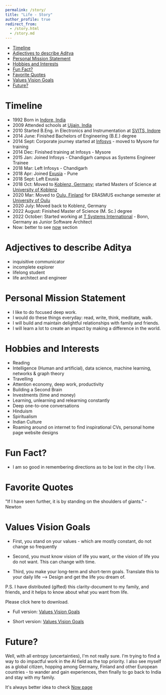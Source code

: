 ```yaml
---
permalink: /story/
title: "Life - Story"
author_profile: true
redirect_from: 
  - /story.html
  - /story.md
---
```

- [Timeline](#timeline)
- [Adjectives to describe Aditya](#adjectives-to-describe-aditya)
- [Personal Mission Statement](#personal-mission-statement)
- [Hobbies and Interests](#hobbies-and-interests)
- [Fun Fact?](#fun-fact)
- [Favorite Quotes](#favorite-quotes)
- [Values Vision Goals](#values-vision-goals)
- [Future?](#future)


# Timeline

* 1992 Born in [Indore, India](https://en.wikipedia.org/wiki/Indore) 
* 2009 Attended schools at  [Ujjain, India](https://en.wikipedia.org/wiki/Ujjain)
* 2010 Started B.Eng. in Electronics and Instrumentation at [SVITS, Indore](https://svvv.edu.in/)
* 2014 June: Finished Bachelors of Engineering (B.E.) degree
* 2014 Sept: Corporate journey started at [Infosys](https://www.infosys.com) - moved to Mysore for training
* 2014 Dec: Finished training at Infosys - Mysore
* 2015 Jan: Joined Infosys - Chandigarh campus as Systems Engineer Trainee
* 2018 Mar: Left Infosys - Chandigarh
* 2018 Apr: Joined [Exusia](https://exusia.com/) - Pune
* 2018 Sept: Left Exusia
* 2018 Oct: Moved to [Koblenz, Germany](https://en.wikipedia.org/wiki/Koblenz); started Masters of Science  at [University of Koblenz](https://west.uni-koblenz.de/studying/mwds)
* 2020 Mar: Moved to [Oulu, Finland](https://en.wikipedia.org/wiki/Oulu) for ERASMUS exchange semester at [University of Oulu](https://en.wikipedia.org/wiki/University_of_Oulu)
* 2020 July: Moved back to Koblenz, Germany
* 2022 August: Finished Master of Science (M. Sc.) degree
* 2022 October: Started working at [T Systems International](https://www.t-systems.com/de/en) - Bonn, Germany as Junior Software Architect
* Now: better to see [now](https://adityam582.github.io/now/) section


# Adjectives to describe Aditya

* inquisitive communicator
* incomplete explorer
* lifelong student
* life architect and engineer 



# Personal Mission Statement

* I like to do focused deep work. 
* I would do these things everyday: read, write, think, meditate, walk.
* I will build and maintain delightful relationships with family and friends. 
* I will learn a lot to create an impact by making a difference in the world.


# Hobbies and Interests

* Reading
* Intelligence (Human and artificial), data science, machine learning, networks & graph theory
* Travelling
* Attention economy, deep work, productivity
* Building a Second Brain
* Investments (time and money)
* Learning, unlearning and relearning constantly
* Deep one-to-one conversations
* Hinduism
* Spiritualism
* Indian Culture
* Roaming around on internet to find inspirational CVs, personal home page website designs


<!-- What do I do?
======
* Learn: Constant self-initiated learner: a believer, creator, and user of mental models. In my free time, I also generally enjoy working on side projects to make my own life easier. Specifically, I'm working to create comprehensive knowledge base of my life.

* Study: I'm a multi-disciplinary person. I completed Bachelors of Engineering in Electronics and Instrumentation Engineering from [Shree Vaishnav Institute of Technology and Science, Indore - India](https://svvv.edu.in/). However, I did not get spark to stay in electronics field, instead I was always more interested with computers. The concepts learnt from the field of electronics were certainly useful to understand and apply concepts in computer science. So ya, I switched from Electronics to Computer Science field. Currently, I'm a M.Sc. student in Web & Data Science at the [University of Koblenz, Germany](https://west.uni-koblenz.de/studying/mwds). My masters is focused on the Web, Data Science, and Information Retrieval. I gained foundational knowledge about various topics from the fields as Web, Technology, Business and Society. 

My Master thesis is "Leveraging graph representation (deep) learning for software engineering", under [Prof. Dr. Ralf Laemmel](http://www.softlang.org/rlaemmel:home) and [Johannes Haertel](http://www.softlang.org/johanneshaertel:home), as part of Software Languages research group.



* Work: I've worked and excelled in wide range of tasks and roles.  -->


# Fun Fact?

* I am so good in remembering directions as to be lost in the city I live.
<!-- * It’s been more than 3 years I have rarely used social media accounts to focus on my learning and thinking process, to make my time follow my values. -->



<!-- I created, and still manage community server for University of Koblenz Web & Data science students, hosted on [Discord](). This is actively used by more than 150 students (precisely 177) to collaborate and to share useful information among students community.  -->



# Favorite Quotes

"If I have seen further, it is by standing on the shoulders of giants." - Newton

# Values Vision Goals

- First, you stand on your values - which are mostly constant, do not change so frequently

- Second, you must know vision of life you want, or the vision of life you do not want.
  This can change with time.

- Third, you make your long-term and short-term goals. 
  Translate this to your daily life --> Design and get the life you dream of.


P.S. I have distributed (gifted) this clarity-document to my family, and friends, and it helps to know about what you want from life.

Please click here to download.

- Full version: [Values Vision Goals](https://adityam582.github.io/files/VisionGoals.pdf)

- Short version: [Values Vision Goals](https://adityam582.github.io/files/VisionGoals_Small.pdf)


# Future?

Well, with all entropy (uncertainties), I'm not really sure. I'm trying to find a way to do impactful work in the AI field as the top priority. I also see myself as a global citizen, hopping among Germany, Finland and other European countries - to wander and gain experiences, then finally to go back to India and stay with my family.

It's always better idea to check [Now page](https://adityam582.github.io/now/) 